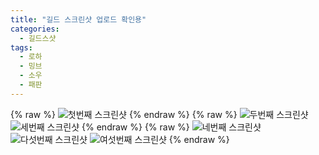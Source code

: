 ```yaml
---
title: "길드 스크린샷 업로드 확인용"
categories:
  - 길드스샷
tags:
  - 로하
  - 밍브
  - 소우 
  - 패판
---
```


{% raw %}
<img src="{{ site.url }}{{ site.baseurl }}/assets/roha_guild/group_pic1.png" alt="첫번째 스크린샷">
{% endraw %}
{% raw %}
<img src="{{ site.url }}{{ site.baseurl }}/assets/roha_guild/group_pic2.png" alt="두번째 스크린샷">
<img src="{{ site.url }}{{ site.baseurl }}/assets/roha_guild/group_pic3.png" alt="세번째 스크린샷">
{% endraw %}
{% raw %}
<img src="{{ site.url }}{{ site.baseurl }}/assets/roha_guild/group_pic4.png" alt="네번째 스크린샷">
<img src="{{ site.url }}{{ site.baseurl }}/assets/roha_guild/group_pic5.png" alt="다섯번째 스크린샷">
<img src="{{ site.url }}{{ site.baseurl }}/assets/roha_guild/group_pic6.png" alt="여섯번째 스크린샷">
{% endraw %}
